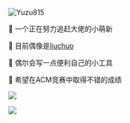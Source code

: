 <p align="left"> <img src="https://komarev.com/ghpvc/?username=Yuzu815" alt="Yuzu815" /> </p>

👋 一个正在努力追赶大佬的小萌新

🌱 目前偶像是[liuchuo](https://liuchuo.net)

💬 偶尔会写一点便利自己的小工具

🔭 希望在ACM竞赛中取得不错的成绩


![](https://github-readme-stats.vercel.app/api/top-langs/?username=yz-hl&layout=compact)

![](https://github-readme-stats.vercel.app/api?username=yz-hl)
